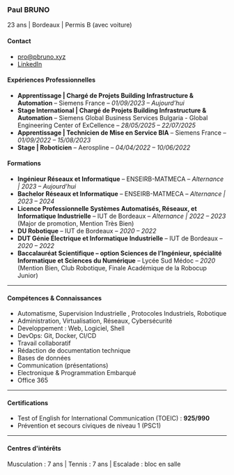 ### Paul BRUNO
23 ans | Bordeaux | Permis B (avec voiture)
  
#### Contact
- [pro@pbruno.xyz](mailto:pro@pbruno.xyz)  
- [LinkedIn](https://www.linkedin.com/in/paulbruno33)

#### Expériences Professionnelles
- **Apprentissage | Chargé de Projets Building Infrastructure & Automation** – Siemens France – *01/09/2023 – Aujourd’hui*  
- **Stage International | Chargé de Projets Building Infrastructure & Automation** – Siemens Global Business Services Bulgaria - Global Engineering Center of ExCellence – *28/05/2025 – 22/07/2025*  
- **Apprentissage | Technicien de Mise en Service BIA** – Siemens France – *01/09/2022 – 15/08/2023*  
- **Stage | Roboticien** – Aerospline – *04/04/2022 – 10/06/2022*

#### Formations
- **Ingénieur Réseaux et Informatique** – ENSEIRB-MATMECA – *Alternance | 2023 – Aujourd’hui*  
- **Bachelor Réseaux et Informatique** – ENSEIRB-MATMECA – *Alternance | 2023 – 2024*  
- **Licence Professionnelle Systèmes Automatisés, Réseaux, et Informatique Industrielle** – IUT de Bordeaux – *Alternance | 2022 – 2023* (Major de promotion, Mention Très Bien)  
- **DU Robotique** – IUT de Bordeaux – *2020 – 2022*  
- **DUT Génie Électrique et Informatique Industrielle** – IUT de Bordeaux – *2020 – 2022*  
- **Baccalauréat Scientifique – option Sciences de l’Ingénieur, spécialité Informatique et Sciences du Numérique** – Lycée Sud Médoc – *2020* (Mention Bien, Club Robotique, Finale Académique de la Robocup Junior)

---

#### Compétences & Connaissances
- Automatisme, Supervision Industrielle , Protocoles Industriels, Robotique
- Administration, Virtualisation, Réseaux, Cybersécurité
- Developpement : Web, Logiciel, Shell
- DevOps: Git, Docker, CI/CD
- Travail collaboratif
- Rédaction de documentation technique
- Bases de données
- Communication (présentations)
- Electronique & Programmation Embarqué
- Office 365

---

#### Certifications
- Test of English for International Communication (TOEIC) : **925/990**
- Prévention et secours civiques de niveau 1 (PSC1)

---

#### Centres d'intérêts
Musculation : 7 ans | Tennis : 7 ans | Escalade : bloc en salle
